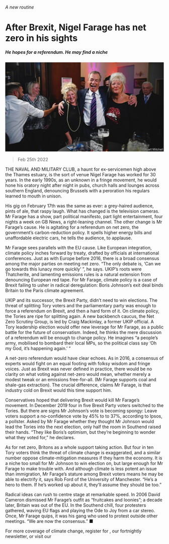###### A new routine

# After Brexit, Nigel Farage has net zero in his sights 

##### He hopes for a referendum. He may find a niche 

![image](images/20220226_BRP002_0.jpg) 

> Feb 25th 2022 

THE NAVAL AND MILITARY CLUB, a haunt for ex-servicemen high above the Thames estuary, is the sort of venue Nigel Farage has worked for 30 years. In the early 1990s, as an unknown in a fringe movement, he would hone his oratory night after night in pubs, church halls and lounges across southern England, denouncing Brussels with a peroration his regulars learned to mouth in unison.

His gig on February 17th was the same as ever: a grey-haired audience, pints of ale, that raspy laugh. What has changed is the television cameras. Mr Farage has a show, part political manifesto, part light entertainment, four nights a week on GB News, a right-leaning channel. The other change is Mr Farage’s cause. He is agitating for a referendum on net zero, the government’s carbon-reduction policy. It spells higher energy bills and unaffordable electric cars, he tells the audience, to applause.


Mr Farage sees parallels with the EU cause. Like European integration, climate policy inches forward by treaty, drafted by officials at international conferences. Just as with Europe before 2016, there is a broad consensus among the major parties on meeting net zero. “The only debate is, ‘Can we go towards this lunacy more quickly’ ”, he says. UKIP’s roots were Thatcherite, and lamenting emissions rules is a natural extension from denouncing European red tape. For Mr Farage, climate policy is a case of Brexit failing to usher in radical deregulation: Boris Johnson’s exit deal binds Britain to the Paris climate agreement.

UKIP and its successor, the Brexit Party, didn’t need to win elections. The threat of splitting Tory voters and the parliamentary party was enough to force a referendum on Brexit, and then a hard form of it. On climate policy, the Tories are ripe for splitting again. A new backbench caucus, the Net Zero Scrutiny Group, is led by Craig Mackinlay, a former UKIP official. A Tory leadership election would offer new leverage for Mr Farage, as a public battle for the future of conservatism. Indeed, he thinks the mere discussion of a referendum will be enough to change policy. He imagines “a people’s army, mobilised to bombard their local MPs, so the political class say ‘Oh my God, it’s happening again.’ ”

A net-zero referendum would have clear echoes. As in 2016, a consensus of experts would fight on an equal footing with folksy wisdom and fringe voices. Just as Brexit was never defined in practice, there would be no clarity on what voting against net-zero would mean, whether merely a modest tweak or an emissions free-for-all. (Mr Farage supports coal and shale-gas extraction). The crucial difference, claims Mr Farage, is that industry cold on Brexit would this time support him.

Conservatives hoped that delivering Brexit would kill Mr Farage’s movement. In December 2019 four in five Brexit Party voters switched to the Tories. But there are signs Mr Johnson’s vote is becoming spongy: Leave voters support a no-confidence vote by 45% to to 37%, according to Ipsos, a pollster. Asked by Mr Farage whether they thought Mr Johnson would lead the Tories into the next election, only half the room in Southend raised their hands. “They like Boris’s optimism, but they’re beginning to wonder what they voted for,” he declares.

As for net zero, Britons as a whole support taking action. But four in ten Tory voters think the threat of climate change is exaggerated, and a similar number oppose climate-mitigation measures if they harm the economy. It is a niche too small for Mr Johnson to win election on, but large enough for Mr Farage to make trouble with. And although climate is less potent an issue than immigration, Mr Farage’s stature among Brexit voters means he may be able to electrify it, says Rob Ford of the University of Manchester. “He’s a hero to them. If he’s worked up about it, they’ll assume they should be too.”

Radical ideas can rush to centre stage at remarkable speed. In 2006 David Cameron dismissed Mr Farage’s outfit as “fruitcakes and loonies”; a decade later, Britain was out of the EU. In the Southend chill, four protesters gathered, waving EU flags and playing the Ode to Joy from a car stereo. Once, Mr Farage quips, it was his gang who used to protest outside other meetings. “We are now the consensus.” ■

For more coverage of climate change, register for , our fortnightly newsletter, or visit our 

